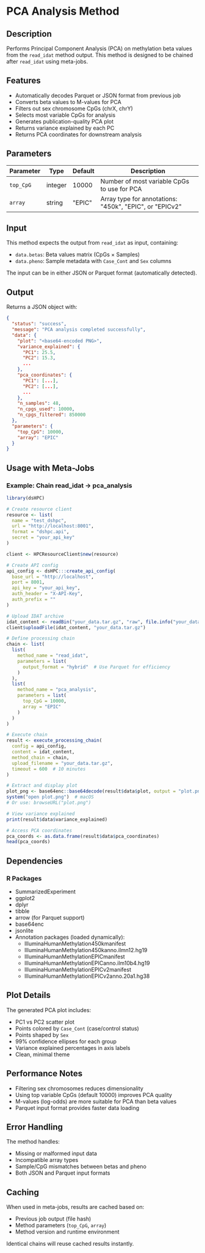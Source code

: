 # PCA Analysis Method

## Description
Performs Principal Component Analysis (PCA) on methylation beta values from the `read_idat` method output. This method is designed to be chained after `read_idat` using meta-jobs.

## Features
- Automatically decodes Parquet or JSON format from previous job
- Converts beta values to M-values for PCA
- Filters out sex chromosome CpGs (chrX, chrY)
- Selects most variable CpGs for analysis
- Generates publication-quality PCA plot
- Returns variance explained by each PC
- Returns PCA coordinates for downstream analysis

## Parameters

| Parameter | Type | Default | Description |
|-----------|------|---------|-------------|
| `top_CpG` | integer | 10000 | Number of most variable CpGs to use for PCA |
| `array` | string | "EPIC" | Array type for annotations: "450k", "EPIC", or "EPICv2" |

## Input
This method expects the output from `read_idat` as input, containing:
- `data.betas`: Beta values matrix (CpGs × Samples)
- `data.pheno`: Sample metadata with `Case_Cont` and `Sex` columns

The input can be in either JSON or Parquet format (automatically detected).

## Output

Returns a JSON object with:

```json
{
  "status": "success",
  "message": "PCA analysis completed successfully",
  "data": {
    "plot": "<base64-encoded PNG>",
    "variance_explained": {
      "PC1": 25.5,
      "PC2": 15.3,
      ...
    },
    "pca_coordinates": {
      "PC1": [...],
      "PC2": [...],
      ...
    },
    "n_samples": 48,
    "n_cpgs_used": 10000,
    "n_cpgs_filtered": 850000
  },
  "parameters": {
    "top_CpG": 10000,
    "array": "EPIC"
  }
}
```

## Usage with Meta-Jobs

### Example: Chain read_idat → pca_analysis

```r
library(dsHPC)

# Create resource client
resource <- list(
  name = "test_dshpc",
  url = "http://localhost:8001",
  format = "dshpc.api",
  secret = "your_api_key"
)

client <- HPCResourceClient$new(resource)

# Create API config
api_config <- dsHPC:::create_api_config(
  base_url = "http://localhost",
  port = 8001,
  api_key = "your_api_key",
  auth_header = "X-API-Key",
  auth_prefix = ""
)

# Upload IDAT archive
idat_content <- readBin("your_data.tar.gz", "raw", file.info("your_data.tar.gz")$size)
client$uploadFile(idat_content, "your_data.tar.gz")

# Define processing chain
chain <- list(
  list(
    method_name = "read_idat",
    parameters = list(
      output_format = "hybrid"  # Use Parquet for efficiency
    )
  ),
  list(
    method_name = "pca_analysis",
    parameters = list(
      top_CpG = 10000,
      array = "EPIC"
    )
  )
)

# Execute chain
result <- execute_processing_chain(
  config = api_config,
  content = idat_content,
  method_chain = chain,
  upload_filename = "your_data.tar.gz",
  timeout = 600  # 10 minutes
)

# Extract and display plot
plot_png <- base64enc::base64decode(result$data$plot, output = "plot.png")
system("open plot.png")  # macOS
# Or use: browseURL("plot.png")

# View variance explained
print(result$data$variance_explained)

# Access PCA coordinates
pca_coords <- as.data.frame(result$data$pca_coordinates)
head(pca_coords)
```

## Dependencies

### R Packages
- SummarizedExperiment
- ggplot2
- dplyr
- tibble
- arrow (for Parquet support)
- base64enc
- jsonlite
- Annotation packages (loaded dynamically):
  - IlluminaHumanMethylation450kmanifest
  - IlluminaHumanMethylation450kanno.ilmn12.hg19
  - IlluminaHumanMethylationEPICmanifest
  - IlluminaHumanMethylationEPICanno.ilm10b4.hg19
  - IlluminaHumanMethylationEPICv2manifest
  - IlluminaHumanMethylationEPICv2anno.20a1.hg38

## Plot Details

The generated PCA plot includes:
- PC1 vs PC2 scatter plot
- Points colored by `Case_Cont` (case/control status)
- Points shaped by `Sex`
- 99% confidence ellipses for each group
- Variance explained percentages in axis labels
- Clean, minimal theme

## Performance Notes

- Filtering sex chromosomes reduces dimensionality
- Using top variable CpGs (default 10000) improves PCA quality
- M-values (log-odds) are more suitable for PCA than beta values
- Parquet input format provides faster data loading

## Error Handling

The method handles:
- Missing or malformed input data
- Incompatible array types
- Sample/CpG mismatches between betas and pheno
- Both JSON and Parquet input formats

## Caching

When used in meta-jobs, results are cached based on:
- Previous job output (file hash)
- Method parameters (`top_CpG`, `array`)
- Method version and runtime environment

Identical chains will reuse cached results instantly.

